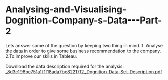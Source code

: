 # Analysing-and-Visualising-Dognition-Company-s-Data---Part-2
Lets answer some of the question by keeping two thing in mind.
    1. Analyse the data in order to give some business recommendation to the company.
    2.To improve our skills in Tableau.
    
    
Download the data description required for the analysis: [_8d3c198be751a1f1f18ada7be82217f2_Dognition-Data-Set-Description.pdf](https://github.com/Tushar-94/Analysing-and-Visualising-Dognition-Company-s-Data---Part-2/files/8499022/_8d3c198be751a1f1f18ada7be82217f2_Dognition-Data-Set-Description.pdf)

